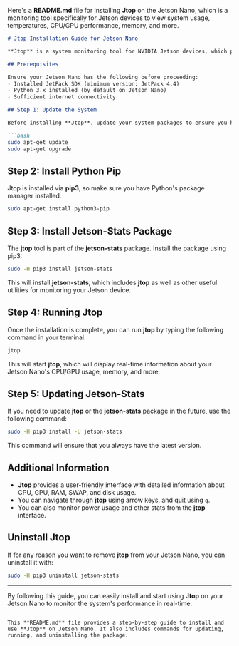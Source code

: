 Here's a **README.md** file for installing **Jtop** on the Jetson Nano, which is a monitoring tool specifically for Jetson devices to view system usage, temperatures, CPU/GPU performance, memory, and more.

```markdown
# Jtop Installation Guide for Jetson Nano

**Jtop** is a system monitoring tool for NVIDIA Jetson devices, which provides real-time information about CPU/GPU usage, RAM, swap memory, and other statistics. This guide will show you how to install **Jtop** on a Jetson Nano.

## Prerequisites

Ensure your Jetson Nano has the following before proceeding:
- Installed JetPack SDK (minimum version: JetPack 4.4)
- Python 3.x installed (by default on Jetson Nano)
- Sufficient internet connectivity

## Step 1: Update the System

Before installing **Jtop**, update your system packages to ensure you have the latest repositories and security updates.

```bash
sudo apt-get update
sudo apt-get upgrade
```

## Step 2: Install Python Pip

Jtop is installed via **pip3**, so make sure you have Python's package manager installed.

```bash
sudo apt-get install python3-pip
```

## Step 3: Install Jetson-Stats Package

The **jtop** tool is part of the **jetson-stats** package. Install the package using pip3:

```bash
sudo -H pip3 install jetson-stats
```

This will install **jetson-stats**, which includes **jtop** as well as other useful utilities for monitoring your Jetson device.

## Step 4: Running Jtop

Once the installation is complete, you can run **jtop** by typing the following command in your terminal:

```bash
jtop
```

This will start **jtop**, which will display real-time information about your Jetson Nano's CPU/GPU usage, memory, and more.

## Step 5: Updating Jetson-Stats

If you need to update **jtop** or the **jetson-stats** package in the future, use the following command:

```bash
sudo -H pip3 install -U jetson-stats
```

This command will ensure that you always have the latest version.

## Additional Information

- **Jtop** provides a user-friendly interface with detailed information about CPU, GPU, RAM, SWAP, and disk usage.
- You can navigate through **jtop** using arrow keys, and quit using `q`.
- You can also monitor power usage and other stats from the **jtop** interface.

## Uninstall Jtop

If for any reason you want to remove **jtop** from your Jetson Nano, you can uninstall it with:

```bash
sudo -H pip3 uninstall jetson-stats
```

---

By following this guide, you can easily install and start using **Jtop** on your Jetson Nano to monitor the system's performance in real-time.
```

This **README.md** file provides a step-by-step guide to install and use **Jtop** on Jetson Nano. It also includes commands for updating, running, and uninstalling the package.

